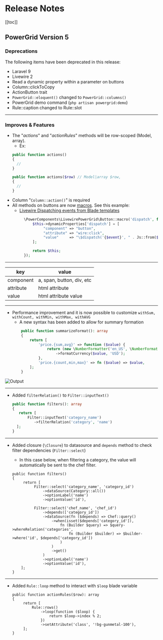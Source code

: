 # Release Notes

[[toc]]

## PowerGrid Version 5

### Deprecations

The following items have been deprecated in this release:

* Laravel 9
* Livewire 2
* Read a dynamic property within a parameter on buttons
* Column::clickToCopy
* ActionButton trait
* `PowerGrid::eloquent()` changed to `PowerGrid::columns()`
* PowerGrid demo command (`php artisan powergrid:demo`)
* Rule::caption changed to Rule::slot

---

### Improves & Features

* The "_actions_" and "_actionRules_" methods will be row-scoped (Model, array).
  * Ex:
  ```php
  public function actions()
  {
    // 
  }
  
  public function actions($row) // Model|array $row,
  {
    // 
  }
  ```
* Column "`Column::action()`" is required
* All methods on buttons are now [macros](https://laravel.com/api/10.x/Illuminate/Support/Traits/Macroable.html). See this example:
  * [Livewire Dispatching events from Blade templates](https://livewire.laravel.com/docs/events#dispatching-events-from-blade-templates)
    ```php
      \PowerComponents\LivewirePowerGrid\Button::macro('dispatch', function (string $event, array $params) {
          $this->dynamicProperties['dispatch'] = [
               "component" => "button",
               "attribute" => "wire:click",
               "value"     => "\$dispatch('{$event}', " . Js::from($params) . ")",
          ];

          return $this;
      });
    ```
---

| key       | value                     |
|-----------|---------------------------|
| component | a, span, button, div, etc |
| attribute | html attribute            |
| value     | html attribute value      |

--- 

* Performance improvement and it is now possible to customize `withSum, withCount, withMin, withMax, withAVG`
  * A new syntax has been added to allow for summary formation
  ```php
      public function summarizeFormat(): array
      {
          return [
              'price.{sum,avg}' => function ($value) {
                  return (new \NumberFormatter('en_US', \NumberFormatter::CURRENCY))
                      ->formatCurrency($value, 'USD');
              },
              'price.{count,min,max}' => fn ($value) => $value,
          ];
      }
    ```

![Output](/_media/examples/summarize_format.png)

---
  
* Added `filterRelation()` to `Filter::inputText()`
  ```php
  public function filters(): array
  {
     return [
         Filter::inputText('category_name')
            ->filterRelation('category', 'name')
    ];
  }
  ```
  
---

* Added closure (`\Closure`) to datasource and `depends` method to check filter dependencies (`Filter::select`)
  * In this case below, when filtering a category, the value will automatically be sent to the chef filter.

  ```php{10,11-18} 
  public function filters()
  {
       return [
            Filter::select('category_name', 'category_id')
                ->dataSource(Category::all())
                ->optionLabel('name')
                ->optionValue('id'),

            Filter::select('chef_name', 'chef_id')
                ->depends(['category_id'])
                ->dataSource(fn ($depends) => Chef::query()
                    ->when(isset($depends['category_id']),
                        fn (Builder $query) => $query->whereRelation('categories',
                            fn (Builder $builder) => $builder->where('id', $depends['category_id'])
                        )
                    )
                    ->get()
                )
                ->optionLabel('name')
                ->optionValue('id'),
      ];
  }
  ```
  
---

* Added `Rule::loop` method to interact with `$loop` blade variable
  ```php{5-7}
  public function actionRules($row): array
  {
       return [
           Rule::rows()
               ->loop(function ($loop) {
                   return $loop->index % 2;
               })
               ->setAttribute('class', '!bg-gunmetal-100'),
       ];
  }
  ```
